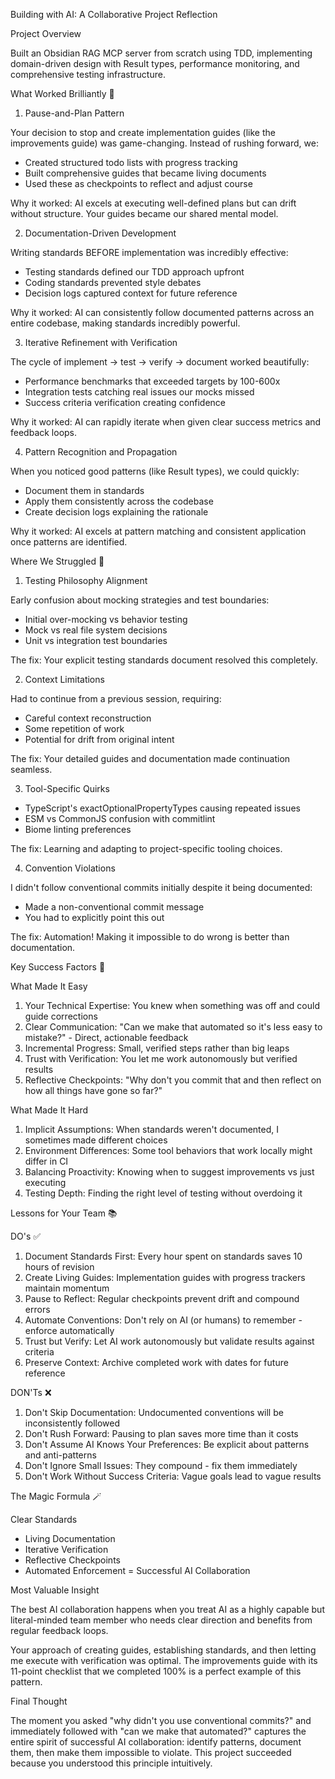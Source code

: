 Building with AI: A Collaborative Project Reflection

  Project Overview

  Built an Obsidian RAG MCP server from scratch using TDD, implementing domain-driven design with Result types, performance monitoring, and comprehensive testing
  infrastructure.

  What Worked Brilliantly 🎯

  1. Pause-and-Plan Pattern

  Your decision to stop and create implementation guides (like the improvements guide) was game-changing. Instead of rushing forward, we:
  - Created structured todo lists with progress tracking
  - Built comprehensive guides that became living documents
  - Used these as checkpoints to reflect and adjust course

  Why it worked: AI excels at executing well-defined plans but can drift without structure. Your guides became our shared mental model.

  2. Documentation-Driven Development

  Writing standards BEFORE implementation was incredibly effective:
  - Testing standards defined our TDD approach upfront
  - Coding standards prevented style debates
  - Decision logs captured context for future reference

  Why it worked: AI can consistently follow documented patterns across an entire codebase, making standards incredibly powerful.

  3. Iterative Refinement with Verification

  The cycle of implement → test → verify → document worked beautifully:
  - Performance benchmarks that exceeded targets by 100-600x
  - Integration tests catching real issues our mocks missed
  - Success criteria verification creating confidence

  Why it worked: AI can rapidly iterate when given clear success metrics and feedback loops.

  4. Pattern Recognition and Propagation

  When you noticed good patterns (like Result types), we could quickly:
  - Document them in standards
  - Apply them consistently across the codebase
  - Create decision logs explaining the rationale

  Why it worked: AI excels at pattern matching and consistent application once patterns are identified.

  Where We Struggled 🤔

  1. Testing Philosophy Alignment

  Early confusion about mocking strategies and test boundaries:
  - Initial over-mocking vs behavior testing
  - Mock vs real file system decisions
  - Unit vs integration test boundaries

  The fix: Your explicit testing standards document resolved this completely.

  2. Context Limitations

  Had to continue from a previous session, requiring:
  - Careful context reconstruction
  - Some repetition of work
  - Potential for drift from original intent

  The fix: Your detailed guides and documentation made continuation seamless.

  3. Tool-Specific Quirks

  - TypeScript's exactOptionalPropertyTypes causing repeated issues
  - ESM vs CommonJS confusion with commitlint
  - Biome linting preferences

  The fix: Learning and adapting to project-specific tooling choices.

  4. Convention Violations

  I didn't follow conventional commits initially despite it being documented:
  - Made a non-conventional commit message
  - You had to explicitly point this out

  The fix: Automation! Making it impossible to do wrong is better than documentation.

  Key Success Factors 💪

  What Made It Easy

  1. Your Technical Expertise: You knew when something was off and could guide corrections
  2. Clear Communication: "Can we make that automated so it's less easy to mistake?" - Direct, actionable feedback
  3. Incremental Progress: Small, verified steps rather than big leaps
  4. Trust with Verification: You let me work autonomously but verified results
  5. Reflective Checkpoints: "Why don't you commit that and then reflect on how all things have gone so far?"

  What Made It Hard

  1. Implicit Assumptions: When standards weren't documented, I sometimes made different choices
  2. Environment Differences: Some tool behaviors that work locally might differ in CI
  3. Balancing Proactivity: Knowing when to suggest improvements vs just executing
  4. Testing Depth: Finding the right level of testing without overdoing it

  Lessons for Your Team 📚

  DO's ✅

  1. Document Standards First: Every hour spent on standards saves 10 hours of revision
  2. Create Living Guides: Implementation guides with progress trackers maintain momentum
  3. Pause to Reflect: Regular checkpoints prevent drift and compound errors
  4. Automate Conventions: Don't rely on AI (or humans) to remember - enforce automatically
  5. Trust but Verify: Let AI work autonomously but validate results against criteria
  6. Preserve Context: Archive completed work with dates for future reference

  DON'Ts ❌

  1. Don't Skip Documentation: Undocumented conventions will be inconsistently followed
  2. Don't Rush Forward: Pausing to plan saves more time than it costs
  3. Don't Assume AI Knows Your Preferences: Be explicit about patterns and anti-patterns
  4. Don't Ignore Small Issues: They compound - fix them immediately
  5. Don't Work Without Success Criteria: Vague goals lead to vague results

  The Magic Formula 🪄

  Clear Standards
  + Living Documentation
  + Iterative Verification
  + Reflective Checkpoints
  + Automated Enforcement
  = Successful AI Collaboration

  Most Valuable Insight

  The best AI collaboration happens when you treat AI as a highly capable but literal-minded team member who needs clear direction and benefits from regular feedback 
  loops.

  Your approach of creating guides, establishing standards, and then letting me execute with verification was optimal. The improvements guide with its 11-point
  checklist that we completed 100% is a perfect example of this pattern.

  Final Thought

  The moment you asked "why didn't you use conventional commits?" and immediately followed with "can we make that automated?" captures the entire spirit of successful
  AI collaboration: identify patterns, document them, then make them impossible to violate. This project succeeded because you understood this principle intuitively.